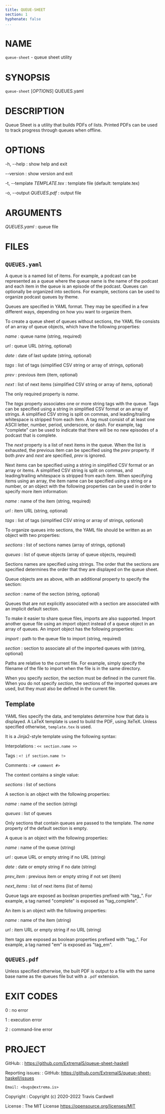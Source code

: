 ```yaml
---
title: QUEUE-SHEET
section: 1
hyphenate: false
...
```


# NAME

`queue-sheet` - queue sheet utility

# SYNOPSIS

`queue-sheet` [*OPTIONS*] QUEUES.yaml

# DESCRIPTION

Queue Sheet is a utility that builds PDFs of lists.  Printed PDFs can be used
to track progress through queues when offline.

# OPTIONS

-h, \--help
:   show help and exit

\--version
:   show version and exit

-t, \--template *TEMPLATE.tex*
:   template file (default: template.tex)

-o, \--output *QUEUES.pdf*
:   output file

# ARGUMENTS

*QUEUES.yaml*
:   queue file

# FILES

## `QUEUES.yaml`

A queue is a named list of items.  For example, a podcast can be represented
as a queue where the queue name is the name of the podcast and each item in
the queue is an episode of the podcast.  Queues can optionally be organized
into sections.  For example, sections can be used to organize podcast queues
by theme.

Queues are specified in YAML format.  They may be specified in a few different
ways, depending on how you want to organize them.

To create a queue sheet of queues without sections, the YAML file consists of
an array of queue objects, which have the following properties:

*name*
:   queue name (string, required)

*url*
:   queue URL (string, optional)

*date*
:   date of last update (string, optional)

*tags*
:   list of tags (simplified CSV string or array of strings, optional)

*prev*
:   previous item (item, optional)

*next*
:   list of next items (simplified CSV string or array of items, optional)

The only required property is *name*.

The *tags* property associates one or more string tags with the queue.  Tags
can be specified using a string in simplified CSV format or an array of
strings.  A simplified CSV string is split on commas, and leading/trailing
whitespace is stripped from each item.  A tag must consist of at least one
ASCII letter, number, period, underscore, or dash.  For example, tag
"complete" can be used to indicate that there will be no new episodes of a
podcast that is complete.

The *next* property is a list of next items in the queue.  When the list is
exhausted, the previous item can be specified using the *prev* property.  If
both *prev* and *next* are specified, *prev* is ignored.

Next items can be specified using a string in simplified CSV format or an
array or items.  A simplified CSV string is split on commas, and
leading/trailing whitespace is stripped from each item.  When specifying items
using an array, the item name can be specified using a string or a number, or
an object with the following properties can be used in order to specify more
item information:

*name*
:   name of the item (string, required)

*url*
:   item URL (string, optional)

*tags*
:   list of tags (simplified CSV string or array of strings, optional)

To organize queues into sections, the YAML file should be written as an object
with two properties:

*sections*
:   list of sections names (array of strings, optional)

*queues*
:   list of queue objects (array of queue objects, required)

Sections names are specified using strings.  The order that the sections are
specified determines the order that they are displayed on the queue sheet.

Queue objects are as above, with an additional property to specify the
section:

*section*
:   name of the section (string, optional)

Queues that are not explicitly associated with a section are associated with
an implicit default section.

To make it easier to share queue files, imports are also supported.  Import
another queue file using an import object instead of a queue object in an
array of queues.  An import object has the following properties:

*import*
:   path to the queue file to import (string, required)

*section*
:   section to associate all of the imported queues with (string, optional)

Paths are relative to the current file.  For example, simply specify the
filename of the file to import when the file is in the same directory.

When you specify *section*, the section must be defined in the current file.
When you do not specify *section*, the sections of the imported queues are
used, but they must also be defined in the current file.

## Template

YAML files specify the data, and templates determine how that data is
displayed.  A LaTeX template is used to build the PDF, using XeTeX.  Unless
specified otherwise, `template.tex` is used.

It is a Jinja2-style template using the following syntax:

Interpolations
:   `<< section.name >>`

Tags
:   `<! if section.name !>`

Comments
:   `<# comment #>`

The context contains a single value:

*sections*
:   list of sections

A section is an object with the following properties:

*name*
:   name of the section (string)

*queues*
:   list of queues

Only sections that contain queues are passed to the template.  The *name*
property of the default section is empty.

A queue is an object with the following properties:

*name*
:   name of the queue (string)

*url*
:   queue URL or empty string if no URL (string)

*date*
:   date or empty string if no date (string)

*prev_item*
:   previous item or empty string if not set (item)

*next_items*
:   list of next items (list of items)

Queue tags are exposed as boolean properties prefixed with "tag_".  For
example, a tag named "complete" is exposed as "tag_complete".

An item is an object with the following properties:

*name*
:   name of the item (string)

*url*
:   item URL or empty string if no URL (string)

Item tags are exposed as boolean properties prefixed with "tag_".  For
example, a tag named "em" is exposed as "tag_em".

## `QUEUES.pdf`

Unless specified otherwise, the built PDF is output to a file with the same
base name as the queues file but with a `.pdf` extension.

# EXIT CODES

0
:   no error

1
:   execution error

2
:   command-line error

# PROJECT

GitHub:
:   <https://github.com/ExtremaIS/queue-sheet-haskell>

Reporting issues:
:   GitHub: <https://github.com/ExtremaIS/queue-sheet-haskell/issues>

    Email: <bugs@extrema.is>

Copyright
:   Copyright (c) 2020-2022 Travis Cardwell

License
:   The MIT License <https://opensource.org/licenses/MIT>
